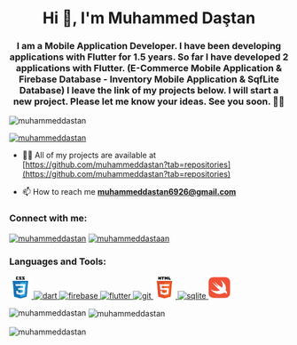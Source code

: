 <h1 align="center">Hi 👋, I'm Muhammed Daştan</h1>
<h3 align="center">I am a Mobile Application Developer. I have been developing applications with Flutter for 1.5 years. So far I have developed 2 applications with Flutter. (E-Commerce Mobile Application & Firebase Database - Inventory Mobile Application & SqfLite Database) I leave the link of my projects below. I will start a new project. Please let me know your ideas. See you soon. 👋🏻</h3>

<p align="left"> <img src="https://komarev.com/ghpvc/?username=muhammeddastan&label=Profile%20views&color=0e75b6&style=flat" alt="muhammeddastan" /> </p>

<p align="left"> <a href="https://github.com/ryo-ma/github-profile-trophy"><img src="https://github-profile-trophy.vercel.app/?username=muhammeddastan" alt="muhammeddastan" /></a> </p>

- 👨‍💻 All of my projects are available at [https://github.com/muhammeddastan?tab=repositories](https://github.com/muhammeddastan?tab=repositories)

- 📫 How to reach me **muhammeddastan6926@gmail.com**

<h3 align="left">Connect with me:</h3>
<p align="left">
<a href="https://linkedin.com/in/muhammeddastan" target="blank"><img align="center" src="https://raw.githubusercontent.com/rahuldkjain/github-profile-readme-generator/master/src/images/icons/Social/linked-in-alt.svg" alt="muhammeddastan" height="30" width="40" /></a>
<a href="https://instagram.com/muhammeddastaan" target="blank"><img align="center" src="https://raw.githubusercontent.com/rahuldkjain/github-profile-readme-generator/master/src/images/icons/Social/instagram.svg" alt="muhammeddastaan" height="30" width="40" /></a>
</p>

<h3 align="left">Languages and Tools:</h3>
<p align="left"> <a href="https://www.w3schools.com/css/" target="_blank" rel="noreferrer"> <img src="https://raw.githubusercontent.com/devicons/devicon/master/icons/css3/css3-original-wordmark.svg" alt="css3" width="40" height="40"/> </a> <a href="https://dart.dev" target="_blank" rel="noreferrer"> <img src="https://www.vectorlogo.zone/logos/dartlang/dartlang-icon.svg" alt="dart" width="40" height="40"/> </a> <a href="https://firebase.google.com/" target="_blank" rel="noreferrer"> <img src="https://www.vectorlogo.zone/logos/firebase/firebase-icon.svg" alt="firebase" width="40" height="40"/> </a> <a href="https://flutter.dev" target="_blank" rel="noreferrer"> <img src="https://www.vectorlogo.zone/logos/flutterio/flutterio-icon.svg" alt="flutter" width="40" height="40"/> </a> <a href="https://git-scm.com/" target="_blank" rel="noreferrer"> <img src="https://www.vectorlogo.zone/logos/git-scm/git-scm-icon.svg" alt="git" width="40" height="40"/> </a> <a href="https://www.w3.org/html/" target="_blank" rel="noreferrer"> <img src="https://raw.githubusercontent.com/devicons/devicon/master/icons/html5/html5-original-wordmark.svg" alt="html5" width="40" height="40"/> </a> <a href="https://developer.mozilla.org/en-US/docs/Web/JavaScript" target="_blank" rel="noreferrer">  </a> <a href="https://www.sqlite.org/" target="_blank" rel="noreferrer"> <img src="https://www.vectorlogo.zone/logos/sqlite/sqlite-icon.svg" alt="sqlite" width="40" height="40"/> </a> <a href="https://developer.apple.com/swift/" target="_blank" rel="noreferrer"> <img src="https://raw.githubusercontent.com/devicons/devicon/master/icons/swift/swift-original.svg" alt="swift" width="40" height="40"/> </a> </p>

<p><img align="left" src="https://github-readme-stats.vercel.app/api/top-langs?username=muhammeddastan&show_icons=true&locale=en&layout=compact" alt="muhammeddastan" /></p>

<p>&nbsp;<img align="center" src="https://github-readme-stats.vercel.app/api?username=muhammeddastan&show_icons=true&locale=en" alt="muhammeddastan" /></p>

<p><img align="center" src="https://github-readme-streak-stats.herokuapp.com/?user=muhammeddastan&" alt="muhammeddastan" /></p>
